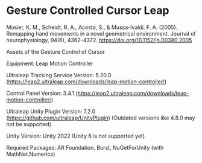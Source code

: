 # Gesture Controlled Cursor Leap

Mosier, K. M., Scheidt, R. A., Acosta, S., & Mussa-Ivaldi, F. A. (2005). Remapping hand movements in a novel geometrical environment. Journal of neurophysiology, 94(6), 4362–4372. https://doi.org/10.1152/jn.00380.2005

Assets of the Gesture Control of Cursor

Equipment: Leap Motion Controller

Ultraleap Tracking Service Version: 5.20.0 (https://leap2.ultraleap.com/downloads/leap-motion-controller/)

Control Panel Version: 3.4.1 (https://leap2.ultraleap.com/downloads/leap-motion-controller/)

Ultraleap Unity Plugin Version: 7.2.0 (https://github.com/ultraleap/UnityPlugin) (Outdated versions like 4.8.0 may not be supported)

Unity Version: Unity 2022 (Unity 6 is not supported yet)

Required Packages: AR Foundation, Burst, NuGetForUnity (with MathNet.Numerics)
